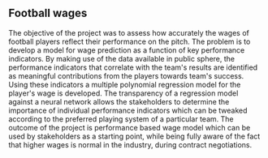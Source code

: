 ## Football wages
The objective of the project was to assess how accurately the wages of football players reflect their performance on the pitch. The problem is to develop a model for wage prediction as a function of key performance indicators. By making use of the data available in public sphere, the performance indicators that correlate with the team's results are identified as meaningful contributions from the players towards team's success. Using these indicators a multiple polynomial regression model for the player's wage is developed. The transparency of a regression model against a neural network allows the stakeholders to determine the importance of individual performance indicators which can be tweaked according to the preferred playing system of a particular team. The outcome of the project is performance based wage model which can be used by stakeholders as a starting point, while being fully aware of the fact that higher wages is normal in the industry, during contract negotiations. 
